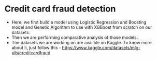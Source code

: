 # Credit card fraud detection

- Here, we first build a model using Logistic Regression and Boosting model and Genetic Algorithm to use with XGBoost from scratch on our datasets.
- Then we are performing comparative analysis of those models.
- The datasets we are working on are availble on Kaggle. To know more about it, just follow this - https://www.kaggle.com/datasets/mlg-ulb/creditcardfraud

